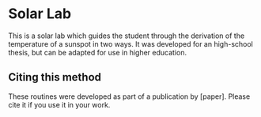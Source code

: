 # Solar Lab
This is a solar lab which guides the student through the derivation of the temperature of a sunspot in two ways. It was developed for an high-school thesis, but can be adapted for use in higher education. 

## Citing this method
These routines were developed as part of a publication by [paper]. Please cite it if you use it in your work.
